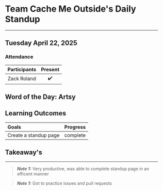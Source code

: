# Team Cache Me Outside's Daily Standup
---
## Tuesday April 22, 2025
### Attendance

| Participants | Present |
| :---: | :---: |
| Zack Roland | ✔️ |

## Word of the Day: Artsy

## Learning Outcomes

| Goals | Progress |
| :--- | :---: |
| Create a standup page | complete |

## Takeaway's
---
> **_Note 1:_** Very productive, was able to complete standup page in an efficent manner

> **_Note 1:_** Got to practice issues and pull requests
